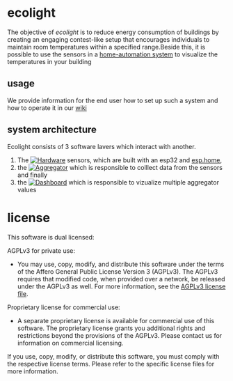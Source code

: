 # ecolight

The objective of _ecolight_ is to reduce energy consumption of buildings by creating an engaging contest-like setup that encourages individuals to maintain room temperatures within a specified range.Beside this, it is possible to use the sensors in a [home-automation system](https://www.home-assistant.io/) to visualize the temperatures in your building 

## usage

We provide information for the end user how to set up such a system and how to operate it in our [wiki](https://github.com/bytebang/ecolight/wiki)


## system architecture
Ecolight consists of 3 software lavers which interact with another.

1. The [![Hardware](https://img.shields.io/badge/Hardware-esphome-blue)](./hardware) sensors, which are built with an esp32 and [esp.home](https://esphome.io/index.html), 
2. the [![Aggregator](https://github.com/bytebang/ecolight/actions/workflows/aggregator.yml/badge.svg)](./aggregator) which is responsible to colllect data from the sensors and finally
3. the [![Dashboard](https://github.com/bytebang/ecolight/actions/workflows/dashboard.yml/badge.svg)](./dashboard) which is responsible to vizualize multiple aggregator values

# license 

This software is dual licensed:

AGPLv3 for private use:
- You may use, copy, modify, and distribute this software under the terms of the Affero General Public License Version 3 (AGPLv3). The AGPLv3 requires that modified code, when provided over a network, be released under the AGPLv3 as well. For more information, see the [AGPLv3 license file](./LICENSE-AGPLv3.txt).

Proprietary license for commercial use:
- A separate proprietary license is available for commercial use of this software. The proprietary license grants you additional rights and restrictions beyond the provisions of the AGPLv3. Please contact us for information on commercial licensing.

If you use, copy, modify, or distribute this software, you must comply with the respective license terms. Please refer to the specific license files for more information.
